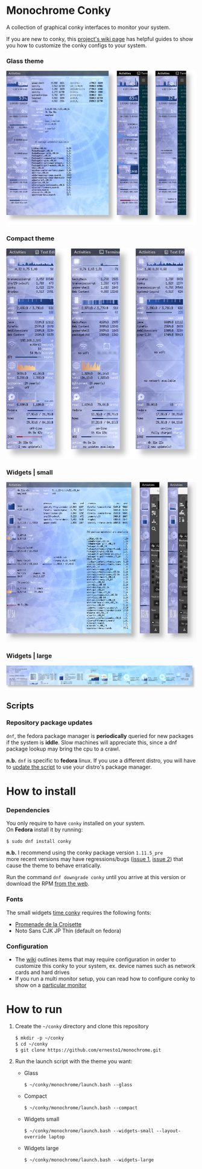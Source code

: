 # Monochrome Conky
A collection of graphical conky interfaces to monitor your system.

If you are new to conky, this [project's wiki page](https://github.com/ernesto1/monochrome/wiki) has  helpful guides to show you how to customize the conky configs to your system.

### Glass theme
![desktop 2560px](images/screenshots/glass.jpg)

### Compact theme
![compact](images/screenshots/compact.jpg)

### Widgets | small
![widgets small](images/screenshots/widgets-small.jpg)

### Widgets | large
![desktop 2560px](images/screenshots/widgets-large.jpg)

## Scripts
### Repository package updates
`dnf`, the fedora package manager is **periodically** queried for new packages if the system is **iddle**. Slow machines will appreciate this, since a dnf package lookup may bring the cpu to a crawl.

**n.b.** `dnf` is specific to **fedora** linux.  If you use a different distro, you will have to [update the script](https://github.com/ernesto1/monochrome/wiki) to use your distro's package manager.

# How to install
### Dependencies
You only require to have `conky` installed on your system.  
On **Fedora** install it by running:

```
$ sudo dnf install conky
```

**n.b.** I recommend using the conky package version `1.11.5_pre`  
more recent versions may have regressions/bugs ([issue 1](https://github.com/brndnmtthws/conky/issues/960), [issue 2](https://github.com/brndnmtthws/conky/issues/979)) that cause the theme to behave erratically.

Run the command `dnf downgrade conky` until you arrive at this version or download the RPM [from the web](https://rpm.pbone.net/info_idpl_70128821_distro_fedora32_com_conky-1.11.5-3.fc32.x86_64.rpm.html).

### Fonts
The small widgets [time conky](https://github.com/ernesto1/monochrome/blob/master/widgets-small/sidebar-time) requires the following fonts:

- [Promenade de la Croisette](https://www.fontspace.com/promenade-de-la-croisette-font-f23769)
- Noto Sans CJK JP Thin (default on fedora)

### Configuration
- The [wiki](https://github.com/ernesto1/monochrome/wiki) outlines items that may require configuration in order to customize this conky to your system, ex. device names such as network cards and hard drives
- If you run a multi monitor setup, you can read how to configure conky to show on a [particular monitor](https://github.com/ernesto1/monochrome/wiki#multi-monitor-setups)

# How to run
1) Create the `~/conky` directory and clone this repository

       $ mkdir -p ~/conky
       $ cd ~/conky
       $ git clone https://github.com/ernesto1/monochrome.git

2) Run the launch script with the theme you want:

    - Glass

          $ ~/conky/monochrome/launch.bash --glass

    - Compact

          $ ~/conky/monochrome/launch.bash --compact

    - Widgets small

          $ ~/conky/monochrome/launch.bash --widgets-small --layout-override laptop

    - Widgets large

          $ ~/conky/monochrome/launch.bash --widgets-large

